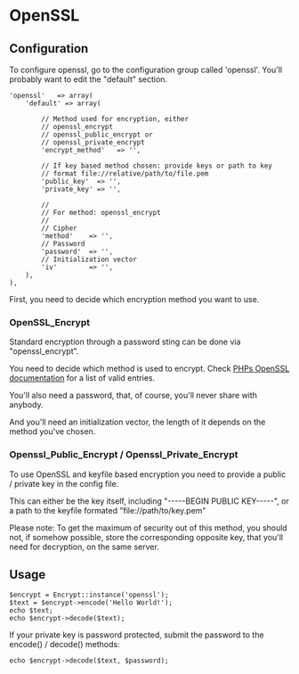 # OpenSSL

## Configuration

To configure openssl, go to the configuration group called 'openssl'.
You'll probably want to edit the "default" section.

    'openssl'   => array(
        'default' => array(
            
            // Method used for encryption, either 
            // openssl_encrypt 
            // openssl_public_encrypt or 
            // openssl_private_encrypt
            'encrypt_method'   => '',
            
            // If key based method chosen: provide keys or path to key
            // format file://relative/path/to/file.pem
            'public_key'  => '',
            'private_key' => '',
            
            // 
            // For method: openssl_encrypt
            //
            // Cipher
            'method'    => '',
            // Password
            'password'  => '',
            // Initialization vector
            'iv'        => '',
        ),
    ),

First, you need to decide which encryption method you want to use.

### OpenSSL_Encrypt

Standard encryption through a password sting can be done via "openssl_encrypt".

You need to decide which method is used to encrypt. Check [PHPs OpenSSL documentation](http://pl2.php.net/manual/en/function.openssl-get-cipher-methods.php) for a list of valid entries.

You'll also need a password, that, of course, you'll never share with anybody.

And you'll need an initialization vector, the length of it depends on the method you've chosen.

### Openssl_Public_Encrypt / Openssl_Private_Encrypt

To use OpenSSL and keyfile based encryption you need to provide a public / private key in the config file.

This can either be the key itself, including "-----BEGIN PUBLIC KEY-----", 
or a path to the keyfile formated "file://path/to/key.pem"

Please note: To get the maximum of security out of this method, you should not, if somehow possible, store the corresponding opposite key, that you'll need for decryption, on the same server.

## Usage

    $encrypt = Encrypt::instance('openssl');
    $text = $encrypt->encode('Hello World!');
    echo $text;
    echo $encrypt->decode($text);

If your private key is password protected, submit the password to the encode() / decode() methods:

    echo $encrypt->decode($text, $password);